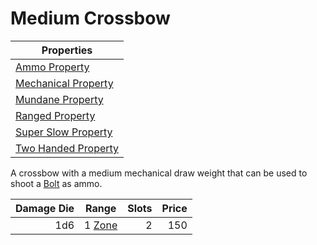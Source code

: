 # Medium Crossbow

| Properties                                                                  |
| --------------------------------------------------------------------------- |
| [Ammo Property](../../Weapon%20Properties/Ammo%20Property.md)               |
| [Mechanical Property](../../Weapon%20Properties/Mechanical%20Property.md)   |
| [Mundane Property](../../Material%20Properties/Mundane%20Property.md)       |
| [Ranged Property](../../Weapon%20Properties/Ranged%20Property.md)           |
| [Super Slow Property](../../Weapon%20Properties/Super%20Slow%20Property.md)               |
| [Two Handed Property](../../Weapon%20Properties/Two%20Handed%20Property.md) |

A crossbow with a medium mechanical draw weight that can be used to shoot a [Bolt](../Ammo/Bolt.md) as ammo.

| Damage Die | Range                                                          | Slots | Price |
| ---------: | -------------------------------------------------------------- | ----: | ----: |
|        1d6 | 1 [Zone](../../../Game%20Procedures/Core%20Procedures/Zone.md) |     2 |   150 |
